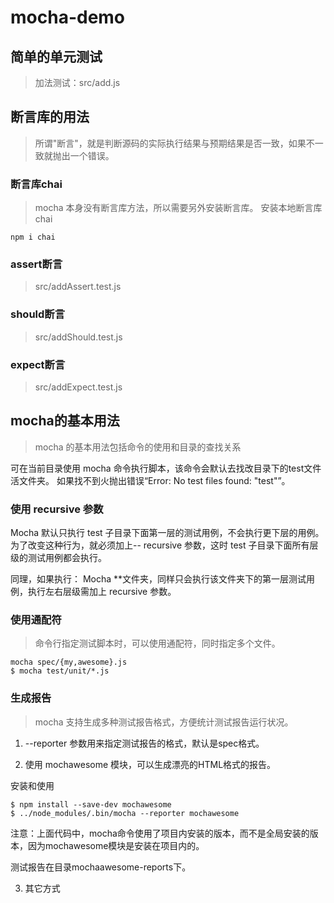 # mocha-demo

## 简单的单元测试
>加法测试：src/add.js


## 断言库的用法
>所谓"断言"，就是判断源码的实际执行结果与预期结果是否一致，如果不一致就抛出一个错误。

### 断言库chai
>mocha 本身没有断言库方法，所以需要另外安装断言库。
安装本地断言库 chai
```
npm i chai
```

### assert断言
>src/addAssert.test.js

### should断言
>src/addShould.test.js

### expect断言
>src/addExpect.test.js

## mocha的基本用法
>mocha 的基本用法包括命令的使用和目录的查找关系

可在当前目录使用 mocha 命令执行脚本，该命令会默认去找改目录下的test文件活文件夹。
如果找不到火抛出错误“Error: No test files found: "test"”。

### 使用 recursive 参数
Mocha 默认只执行 test 子目录下面第一层的测试用例，不会执行更下层的用例。
为了改变这种行为，就必须加上-- recursive 参数，这时 test 子目录下面所有层级的测试用例都会执行。

同理，如果执行： Mocha **文件夹，同样只会执行该文件夹下的第一层测试用例，执行左右层级需加上 recursive 参数。

### 使用通配符
>命令行指定测试脚本时，可以使用通配符，同时指定多个文件。
```
mocha spec/{my,awesome}.js
$ mocha test/unit/*.js
```

###  生成报告 
>mocha 支持生成多种测试报告格式，方便统计测试报告运行状况。

1. --reporter 参数用来指定测试报告的格式，默认是spec格式。

2. 使用 mochawesome 模块，可以生成漂亮的HTML格式的报告。

安装和使用
```
$ npm install --save-dev mochawesome
$ ../node_modules/.bin/mocha --reporter mochawesome
```
注意：上面代码中，mocha命令使用了项目内安装的版本，而不是全局安装的版本，因为mochawesome模块是安装在项目内的。

测试报告在目录mochaawesome-reports下。

3. 其它方式










